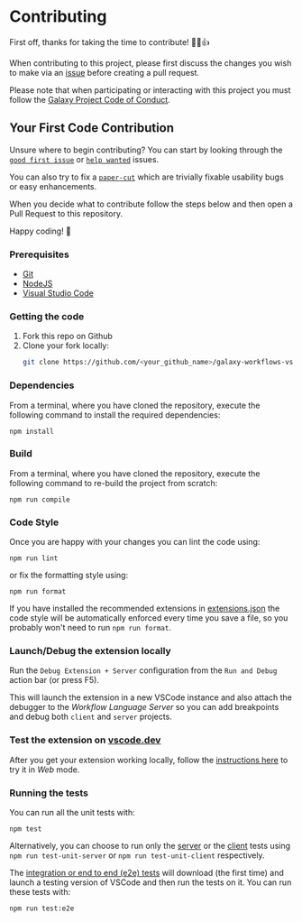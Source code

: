 # Contributing

First off, thanks for taking the time to contribute! 🚀🎉👍

When contributing to this project, please first discuss the changes you wish to make via an [issue](https://github.com/davelopez/galaxy-workflows-vscode/issues) before creating a pull request.

Please note that when participating or interacting with this project you must follow the [Galaxy Project Code of Conduct](https://galaxyproject.org/community/coc/).

## Your First Code Contribution

Unsure where to begin contributing? You can start by looking through the [`good first issue`](https://github.com/davelopez/galaxy-workflows-vscode/labels/good%20first%20issue) or [`help wanted`](https://github.com/davelopez/galaxy-workflows-vscode/labels/help%20wanted) issues.

You can also try to fix a [`paper-cut`](https://github.com/davelopez/galaxy-workflows-vscode/labels/paper-cut) which are trivially fixable usability bugs or easy enhancements.

When you decide what to contribute follow the steps below and then open a Pull Request to this repository.

Happy coding! 🎉

### Prerequisites

- [Git](https://git-scm.com/)
- [NodeJS](https://nodejs.org/)
- [Visual Studio Code](https://code.visualstudio.com/)

### Getting the code

1. Fork this repo on Github
2. Clone your fork locally:
   ```sh
   git clone https://github.com/<your_github_name>/galaxy-workflows-vscode.git
   ```

### Dependencies

From a terminal, where you have cloned the repository, execute the following command to install the required dependencies:

```
npm install
```

### Build

From a terminal, where you have cloned the repository, execute the following command to re-build the project from scratch:

```
npm run compile
```

### Code Style

Once you are happy with your changes you can lint the code using:

```
npm run lint
```

or fix the formatting style using:

```
npm run format
```

If you have installed the recommended extensions in [extensions.json](../.vscode/extensions.json) the code style will be automatically enforced every time you save a file, so you probably won't need to run `npm run format`.

### Launch/Debug the extension locally

Run the `Debug Extension + Server` configuration from the `Run and Debug` action bar (or press F5).

This will launch the extension in a new VSCode instance and also attach the debugger to the _Workflow Language Server_ so you can add breakpoints and debug both `client` and `server` projects.

### Test the extension on [vscode.dev](https://vscode.dev/)

After you get your extension working locally, follow the [instructions here](https://code.visualstudio.com/api/extension-guides/web-extensions#test-your-web-extension-in-on-vscode.dev) to try it in _Web_ mode.

### Running the tests

You can run all the unit tests with:

```
npm test
```

Alternatively, you can choose to run only the [server](../server/tests/unit/) or the [client](../client/tests/unit/) tests using `npm run test-unit-server` or `npm run test-unit-client` respectively.

The [integration or end to end (e2e) tests](../client/tests/e2e/suite/) will download (the first time) and launch a testing version of VSCode and then run the tests on it. You can run these tests with:

```
npm run test:e2e
```

